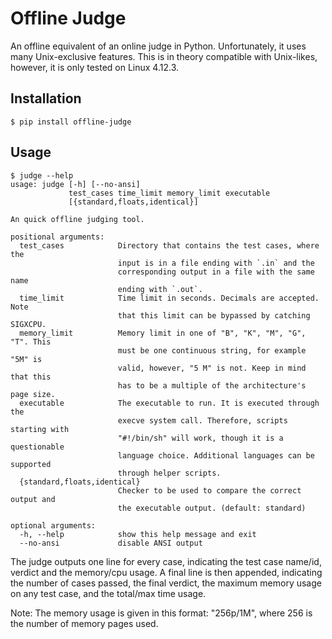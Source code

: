 # Offline Judge
An offline equivalent of an online judge in Python. Unfortunately, it uses many Unix-exclusive features. This is in theory compatible with Unix-likes, however, it is only tested on Linux 4.12.3.

## Installation
```
$ pip install offline-judge
```

## Usage
```
$ judge --help
usage: judge [-h] [--no-ansi]
             test_cases time_limit memory_limit executable
             [{standard,floats,identical}]

An quick offline judging tool.

positional arguments:
  test_cases            Directory that contains the test cases, where the
                        input is in a file ending with `.in` and the
                        corresponding output in a file with the same name
                        ending with `.out`.
  time_limit            Time limit in seconds. Decimals are accepted. Note
                        that this limit can be bypassed by catching SIGXCPU.
  memory_limit          Memory limit in one of "B", "K", "M", "G", "T". This
                        must be one continuous string, for example "5M" is
                        valid, however, "5 M" is not. Keep in mind that this
                        has to be a multiple of the architecture's page size.
  executable            The executable to run. It is executed through the
                        execve system call. Therefore, scripts starting with
                        "#!/bin/sh" will work, though it is a questionable
                        language choice. Additional languages can be supported
                        through helper scripts.
  {standard,floats,identical}
                        Checker to be used to compare the correct output and
                        the executable output. (default: standard)

optional arguments:
  -h, --help            show this help message and exit
  --no-ansi             disable ANSI output
```

The judge outputs one line for every case, indicating the test case name/id, verdict and the memory/cpu usage. A final line is then appended, indicating the number of cases passed, the final verdict, the maximum memory usage on any test case, and the total/max time usage.

Note: The memory usage is given in this format: "256p/1M", where 256 is the number of memory pages used.

